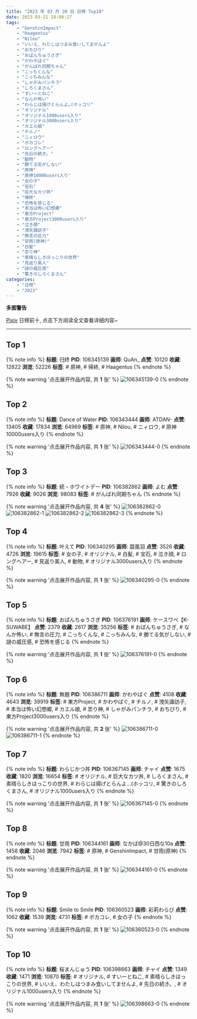 ```yaml
---
title: "2023 年 03 月 20 日 日榜 Top10"
date: 2023-03-21 18:09:27
tags:
    - "GenshinImpact"
    - "Haagentus"
    - "Nilou"
    - "いいえ、わたしはつまみ食いしてませんよ"
    - "おちびり"
    - "おぱんちゅうさぎ"
    - "かわやばぐ"
    - "がんばれ同期ちゃん"
    - "こっちくんな"
    - "こっちみんな"
    - "しゃがみパンチラ"
    - "しろくまさん"
    - "すいーとねこ"
    - "なんか怖い"
    - "わらじは揚げとらんよ…(ホッコリ"
    - "オリジナル"
    - "オリジナル1000users入り"
    - "オリジナル3000users入り"
    - "カエル娘"
    - "チルノ"
    - "ニィロウ"
    - "ボカコレ"
    - "ロングヘアー"
    - "先日の続き。"
    - "動物"
    - "勝てる気がしない"
    - "原神"
    - "原神10000users入り"
    - "女の子"
    - "宝石"
    - "巨大なカツ丼"
    - "帰終"
    - "恐怖を感じる"
    - "本当は怖い幻想郷"
    - "東方Project"
    - "東方Project3000users入り"
    - "泣き顔"
    - "洩矢諏訪子"
    - "無言の圧力"
    - "甘雨(原神)"
    - "白髪"
    - "祟り神"
    - "素晴らしきほっこりの世界"
    - "見返り美人"
    - "謎の威圧感"
    - "驚きのしろくまさん"
categories:
    - "日榜"
    - "2023"
---
```


<i class="fa fa-triangle-exclamation"></i>**多图警告**<i class="fa fa-triangle-exclamation"></i>

[Pixiv](https://www.pixiv.net/) 日榜前十, 点击下方阅读全文查看详细内容~

<!-- more -->

---

## Top 1

{% note info %}
**标题**: 归终
**PID**: 106345139 **画师**: QuAn_
**点赞**: 10120 **收藏**: 12822 **浏览**: 52226
**标签**: # 原神, # 帰終, # Haagentus
{% endnote %}

{% note warning '点击展开作品内容, 共 **1** 张' %}
![106345139-0](https://i.pixiv.re/img-original/img/2023/03/19/02/59/30/106345139_p0.jpg)
{% endnote %}

## Top 2

{% note info %}
**标题**: Dance of Water
**PID**: 106343444 **画师**: ATDAN-
**点赞**: 13405 **收藏**: 17834 **浏览**: 64969
**标签**: # 原神, # Nilou, # ニィロウ, # 原神10000users入り
{% endnote %}

{% note warning '点击展开作品内容, 共 **1** 张' %}
![106343444-0](https://i.pixiv.re/img-original/img/2023/03/19/05/15/50/106343444_p0.jpg)
{% endnote %}

## Top 3

{% note info %}
**标题**: 続・ホワイトデー
**PID**: 106382862 **画师**: よむ
**点赞**: 7926 **收藏**: 9026 **浏览**: 98083
**标签**: # がんばれ同期ちゃん
{% endnote %}

{% note warning '点击展开作品内容, 共 **4** 张' %}
![106382862-0](https://i.pixiv.re/img-original/img/2023/03/20/08/26/51/106382862_p0.png)
![106382862-1](https://i.pixiv.re/img-original/img/2023/03/20/08/26/51/106382862_p1.png)
![106382862-2](https://i.pixiv.re/img-original/img/2023/03/20/08/26/51/106382862_p2.png)
![106382862-3](https://i.pixiv.re/img-original/img/2023/03/20/08/26/51/106382862_p3.png)
{% endnote %}

## Top 4

{% note info %}
**标题**: 叶えて
**PID**: 106340295 **画师**: 碧風羽
**点赞**: 3526 **收藏**: 4726 **浏览**: 19615
**标签**: # 女の子, # オリジナル, # 白髪, # 宝石, # 泣き顔, # ロングヘアー, # 見返り美人, # 動物, # オリジナル3000users入り
{% endnote %}

{% note warning '点击展开作品内容, 共 **1** 张' %}
![106340295-0](https://i.pixiv.re/img-original/img/2023/03/19/00/01/47/106340295_p0.jpg)
{% endnote %}

## Top 5

{% note info %}
**标题**: おぱんちゅうさぎ
**PID**: 106376191 **画师**: ケースワベ【K-SUWABE】
**点赞**: 2379 **收藏**: 2617 **浏览**: 35256
**标签**: # おぱんちゅうさぎ, # なんか怖い, # 無言の圧力, # こっちくんな, # こっちみんな, # 勝てる気がしない, # 謎の威圧感, # 恐怖を感じる
{% endnote %}

{% note warning '点击展开作品内容, 共 **1** 张' %}
![106376191-0](https://i.pixiv.re/img-original/img/2023/03/20/00/50/43/106376191_p0.jpg)
{% endnote %}

## Top 6

{% note info %}
**标题**: 無題
**PID**: 106386711 **画师**: かわやばぐ
**点赞**: 4108 **收藏**: 4643 **浏览**: 39919
**标签**: # 東方Project, # かわやばぐ, # チルノ, # 洩矢諏訪子, # 本当は怖い幻想郷, # カエル娘, # 祟り神, # しゃがみパンチラ, # おちびり, # 東方Project3000users入り
{% endnote %}

{% note warning '点击展开作品内容, 共 **2** 张' %}
![106386711-0](https://i.pixiv.re/img-original/img/2023/03/20/12/47/18/106386711_p0.jpg)
![106386711-1](https://i.pixiv.re/img-original/img/2023/03/20/12/47/18/106386711_p1.jpg)
{% endnote %}

## Top 7

{% note info %}
**标题**: わらじかつ丼
**PID**: 106367145 **画师**: チャイ
**点赞**: 1675 **收藏**: 1820 **浏览**: 16654
**标签**: # オリジナル, # 巨大なカツ丼, # しろくまさん, # 素晴らしきほっこりの世界, # わらじは揚げとらんよ…(ホッコリ, # 驚きのしろくまさん, # オリジナル1000users入り
{% endnote %}

{% note warning '点击展开作品内容, 共 **1** 张' %}
![106367145-0](https://i.pixiv.re/img-original/img/2023/03/19/21/11/02/106367145_p0.png)
{% endnote %}

## Top 8

{% note info %}
**标题**: 甘雨
**PID**: 106344161 **画师**: なかば@30日西な10a
**点赞**: 1458 **收藏**: 2046 **浏览**: 7942
**标签**: # 原神, # GenshinImpact, # 甘雨(原神)
{% endnote %}

{% note warning '点击展开作品内容, 共 **1** 张' %}
![106344161-0](https://i.pixiv.re/img-original/img/2023/03/19/02/07/26/106344161_p0.png)
{% endnote %}

## Top 9

{% note info %}
**标题**: Smile to Smile
**PID**: 106360523 **画师**: 彩莉わらび
**点赞**: 1062 **收藏**: 1539 **浏览**: 4731
**标签**: # ボカコレ, # 女の子
{% endnote %}

{% note warning '点击展开作品内容, 共 **1** 张' %}
![106360523-0](https://i.pixiv.re/img-original/img/2023/03/19/17/49/07/106360523_p0.jpg)
{% endnote %}

## Top 10

{% note info %}
**标题**: 桜まんじゅう
**PID**: 106398663 **画师**: チャイ
**点赞**: 1349 **收藏**: 1471 **浏览**: 10870
**标签**: # オリジナル, # すいーとねこ, # 素晴らしきほっこりの世界, # いいえ、わたしはつまみ食いしてませんよ, # 先日の続き。, # オリジナル1000users入り
{% endnote %}

{% note warning '点击展开作品内容, 共 **1** 张' %}
![106398663-0](https://i.pixiv.re/img-original/img/2023/03/20/21/45/19/106398663_p0.png)
{% endnote %}
